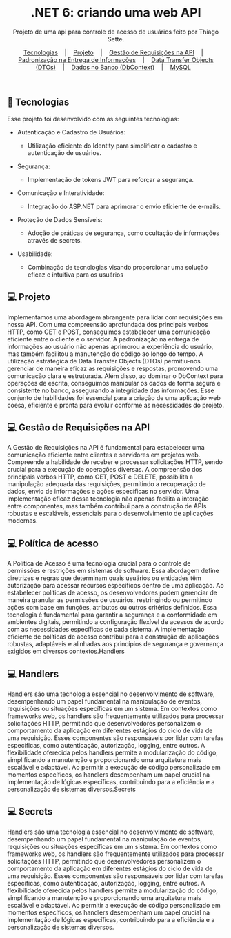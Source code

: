 <h1 align="center"> .NET 6: criando uma web API </h1>

<p align="center">
Projeto de uma api para controle de acesso de usuários feito por Thiago Sette.
</p>

<p align="center">
  <a href="#-tecnologias">Tecnologias</a>&nbsp;&nbsp;&nbsp;
  |&nbsp;&nbsp;&nbsp;
  <a href="#-tecnologias">Projeto</a>&nbsp;&nbsp;&nbsp;
  |&nbsp;&nbsp;&nbsp;
  <a href="#-Requisições">Gestão de Requisições na API</a>&nbsp;&nbsp;&nbsp;
  |&nbsp;&nbsp;&nbsp;
  <a href="#-Padronização">Padronização na Entrega de Informações</a>&nbsp;&nbsp;&nbsp;
  |&nbsp;&nbsp;&nbsp;
  <a href="#-DTOs">Data Transfer Objects (DTOs)</a>&nbsp;&nbsp;&nbsp;
  |&nbsp;&nbsp;&nbsp;
  <a href="#-DbContext">Dados no Banco (DbContext)</a>&nbsp;&nbsp;&nbsp;
  |&nbsp;&nbsp;&nbsp;
  <a href="#-MySQL">MySQL</a>&nbsp;&nbsp;&nbsp;
 </p>
<br>

## 🚀 Tecnologias

Esse projeto foi desenvolvido com as seguintes tecnologias:

- Autenticação e Cadastro de Usuários:
  * Utilização eficiente do Identity para simplificar o cadastro e autenticação de usuários.

- Segurança:
  * Implementação de tokens JWT para reforçar a segurança.

- Comunicação e Interatividade:
  * Integração do ASP.NET para aprimorar o envio eficiente de e-mails.

- Proteção de Dados Sensíveis:
  * Adoção de práticas de segurança, como ocultação de informações através de secrets.

- Usabilidade:
  * Combinação de tecnologias visando proporcionar uma solução eficaz e intuitiva para os usuários

## 💻 Projeto

Implementamos uma abordagem abrangente para lidar com requisições em nossa API. Com uma compreensão aprofundada dos principais verbos HTTP, como GET e POST, conseguimos estabelecer uma comunicação eficiente entre o cliente e o servidor. A padronização na entrega de informações ao usuário não apenas aprimorou a experiência do usuário, mas também facilitou a manutenção do código ao longo do tempo. A utilização estratégica de Data Transfer Objects (DTOs) permitiu-nos gerenciar de maneira eficaz as requisições e respostas, promovendo uma comunicação clara e estruturada. Além disso, ao dominar o DbContext para operações de escrita, conseguimos manipular os dados de forma segura e consistente no banco, assegurando a integridade das informações. Esse conjunto de habilidades foi essencial para a criação de uma aplicação web coesa, eficiente e pronta para evoluir conforme as necessidades do projeto.


## 💻 Gestão de Requisições na API

A Gestão de Requisições na API é fundamental para estabelecer uma comunicação eficiente entre clientes e servidores em projetos web. Compreende a habilidade de receber e processar solicitações HTTP, sendo crucial para a execução de operações diversas. A compreensão dos principais verbos HTTP, como GET, POST e DELETE, possibilita a manipulação adequada das requisições, permitindo a recuperação de dados, envio de informações e ações específicas no servidor. Uma implementação eficaz dessa tecnologia não apenas facilita a interação entre componentes, mas também contribui para a construção de APIs robustas e escaláveis, essenciais para o desenvolvimento de aplicações modernas.

## 💻 Política de acesso

A Política de Acesso é uma tecnologia crucial para o controle de permissões e restrições em sistemas de software. Essa abordagem define diretrizes e regras que determinam quais usuários ou entidades têm autorização para acessar recursos específicos dentro de uma aplicação. Ao estabelecer políticas de acesso, os desenvolvedores podem gerenciar de maneira granular as permissões de usuários, restringindo ou permitindo ações com base em funções, atributos ou outros critérios definidos. Essa tecnologia é fundamental para garantir a segurança e a conformidade em ambientes digitais, permitindo a configuração flexível de acessos de acordo com as necessidades específicas de cada sistema. A implementação eficiente de políticas de acesso contribui para a construção de aplicações robustas, adaptáveis e alinhadas aos princípios de segurança e governança exigidos em diversos contextos.Handlers

## 💻 Handlers

Handlers são uma tecnologia essencial no desenvolvimento de software, desempenhando um papel fundamental na manipulação de eventos, requisições ou situações específicas em um sistema. Em contextos como frameworks web, os handlers são frequentemente utilizados para processar solicitações HTTP, permitindo que desenvolvedores personalizem o comportamento da aplicação em diferentes estágios do ciclo de vida de uma requisição. Esses componentes são responsáveis por lidar com tarefas específicas, como autenticação, autorização, logging, entre outros. A flexibilidade oferecida pelos handlers permite a modularização do código, simplificando a manutenção e proporcionando uma arquitetura mais escalável e adaptável. Ao permitir a execução de código personalizado em momentos específicos, os handlers desempenham um papel crucial na implementação de lógicas específicas, contribuindo para a eficiência e a personalização de sistemas diversos.Secrets

## 💻 Secrets

Handlers são uma tecnologia essencial no desenvolvimento de software, desempenhando um papel fundamental na manipulação de eventos, requisições ou situações específicas em um sistema. Em contextos como frameworks web, os handlers são frequentemente utilizados para processar solicitações HTTP, permitindo que desenvolvedores personalizem o comportamento da aplicação em diferentes estágios do ciclo de vida de uma requisição. Esses componentes são responsáveis por lidar com tarefas específicas, como autenticação, autorização, logging, entre outros. A flexibilidade oferecida pelos handlers permite a modularização do código, simplificando a manutenção e proporcionando uma arquitetura mais escalável e adaptável. Ao permitir a execução de código personalizado em momentos específicos, os handlers desempenham um papel crucial na implementação de lógicas específicas, contribuindo para a eficiência e a personalização de sistemas diversos.